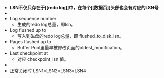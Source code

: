- **LSN不仅只存在于[[redo log]]中，在每个[[数据页]]头部也会有对应的LSN号**
-
- Log sequence number
	- 生成的redo log总量，即lsn。
- Log flushed up to
	- 写入到磁盘的redo log总量，即 flushed_to_disk_lsn。
- Pages flushed up to
	- Buffer Pool里最早被修改页面的oldest_modification。
- Last checkpoint at
	- 对应 checkpoint_lsn 值。
-
- 正常关闭时 LSN1=LSN2=LSN3=LSN4